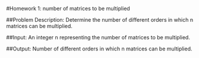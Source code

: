 #Homework 1: number of matrices to be multiplied

##Problem Description:
Determine the number of different orders in which n matrices can be multiplied.

##Input:
An integer n representing the number of matrices to be multiplied.

##Output:
Number of different orders in which n matrices can be multiplied.
